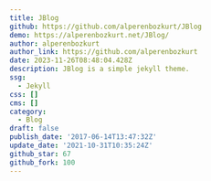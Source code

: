 ```yaml
---
title: JBlog
github: https://github.com/alperenbozkurt/JBlog
demo: https://alperenbozkurt.net/JBlog/
author: alperenbozkurt
author_link: https://github.com/alperenbozkurt
date: 2023-11-26T08:48:04.428Z
description: JBlog is a simple jekyll theme.
ssg:
  - Jekyll
css: []
cms: []
category:
  - Blog
draft: false
publish_date: '2017-06-14T13:47:32Z'
update_date: '2021-10-31T10:35:24Z'
github_star: 67
github_fork: 100
---
```

